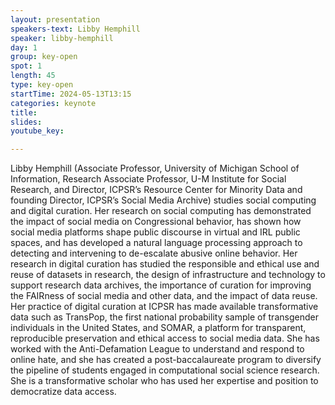 ```yaml
---
layout: presentation
speakers-text: Libby Hemphill
speaker: libby-hemphill
day: 1
group: key-open
spot: 1
length: 45
type: key-open
startTime: 2024-05-13T13:15
categories: keynote
title:
slides:
youtube_key:

---
```


Libby Hemphill (Associate Professor, University of Michigan School of Information, Research Associate Professor, U-M Institute for Social Research, and Director, ICPSR’s Resource Center for Minority Data and founding Director, ICPSR’s Social Media Archive) studies social computing and digital curation. Her research on social computing has demonstrated the impact of social media on Congressional behavior, has shown how social media platforms shape public discourse in virtual and IRL public spaces, and has developed a natural language processing approach to detecting and intervening to de-escalate abusive online behavior. Her research in digital curation has studied the responsible and ethical use and reuse of datasets in research, the design of infrastructure and technology to support research data archives, the importance of curation for improving the FAIRness of social media and other data, and the impact of data reuse. Her practice of digital curation at ICPSR has made available transformative data such as TransPop, the first national probability sample of transgender individuals in the United States, and SOMAR, a platform for transparent, reproducible preservation and ethical access to social media data. She has worked with the Anti-Defamation League to understand and respond to online hate, and she has created a post-baccalaureate program to diversify the pipeline of students engaged in computational social science research. She is a transformative scholar who has used her expertise and position to democratize data access.
